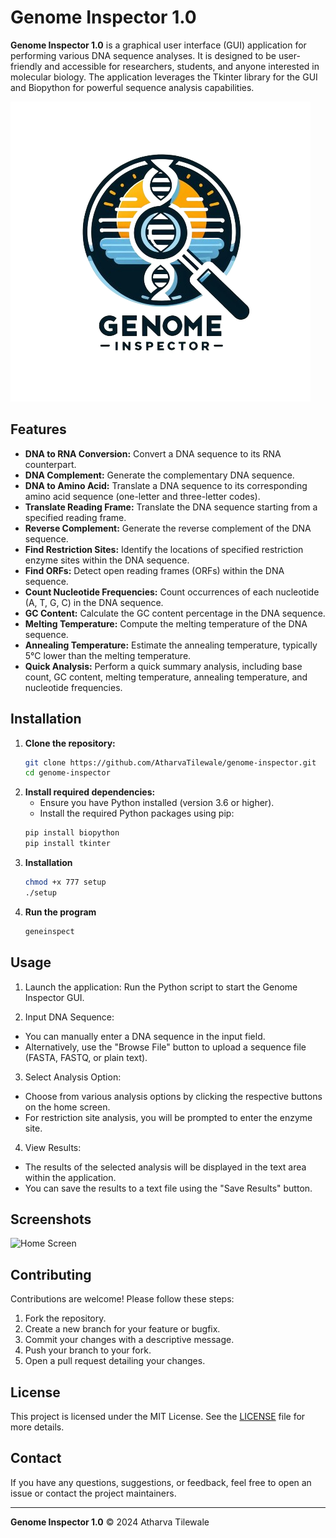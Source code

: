 # Genome Inspector 1.0
**Genome Inspector 1.0** is a graphical user interface (GUI) application for performing various DNA sequence analyses. It is designed to be user-friendly and accessible for researchers, students, and anyone interested in molecular biology. The application leverages the Tkinter library for the GUI and Biopython for powerful sequence analysis capabilities.

![Home Screen](assets/logo.png)

## Features

- **DNA to RNA Conversion:** Convert a DNA sequence to its RNA counterpart.
- **DNA Complement:** Generate the complementary DNA sequence.
- **DNA to Amino Acid:** Translate a DNA sequence to its corresponding amino acid sequence (one-letter and three-letter codes).
- **Translate Reading Frame:** Translate the DNA sequence starting from a specified reading frame.
- **Reverse Complement:** Generate the reverse complement of the DNA sequence.
- **Find Restriction Sites:** Identify the locations of specified restriction enzyme sites within the DNA sequence.
- **Find ORFs:** Detect open reading frames (ORFs) within the DNA sequence.
- **Count Nucleotide Frequencies:** Count occurrences of each nucleotide (A, T, G, C) in the DNA sequence.
- **GC Content:** Calculate the GC content percentage in the DNA sequence.
- **Melting Temperature:** Compute the melting temperature of the DNA sequence.
- **Annealing Temperature:** Estimate the annealing temperature, typically 5°C lower than the melting temperature.
- **Quick Analysis:** Perform a quick summary analysis, including base count, GC content, melting temperature, annealing temperature, and nucleotide frequencies.

## Installation

1. **Clone the repository:**
   ```sh
   git clone https://github.com/AtharvaTilewale/genome-inspector.git
   cd genome-inspector

2. **Install required dependencies:**
   - Ensure you have Python installed (version 3.6 or higher).
   - Install the required Python packages using pip:
   ```sh
   pip install biopython
   pip install tkinter

3. **Installation**
   ```sh
   chmod +x 777 setup
   ./setup

4. **Run the program**
   ```sh
   geneinspect

## Usage
1) Launch the application:
Run the Python script to start the Genome Inspector GUI.

2) Input DNA Sequence:

- You can manually enter a DNA sequence in the input field.
- Alternatively, use the "Browse File" button to upload a sequence file (FASTA, FASTQ, or plain text).

3) Select Analysis Option:

- Choose from various analysis options by clicking the respective buttons on the home screen.
- For restriction site analysis, you will be prompted to enter the enzyme site.

4) View Results:

- The results of the selected analysis will be displayed in the text area within the application.
- You can save the results to a text file using the "Save Results" button.

## Screenshots

![Home Screen](assets/home_screen.png)

## Contributing
Contributions are welcome! Please follow these steps:

1) Fork the repository.
2) Create a new branch for your feature or bugfix.
3) Commit your changes with a descriptive message.
4) Push your branch to your fork.
5) Open a pull request detailing your changes.

## License
This project is licensed under the MIT License. See the [LICENSE](LICENSE) file for more details.

## Contact
If you have any questions, suggestions, or feedback, feel free to open an issue or contact the project maintainers.


---

**Genome Inspector 1.0** © 2024 Atharva Tilewale
